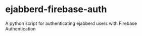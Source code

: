 # ejabberd-firebase-auth
A python script for authenticating ejabberd users with Firebase Authentication

